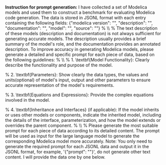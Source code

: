 **Instruction for prompt generation:**
I have collected a set of Modelica models and used them to construct a benchmark for evaluating Modelica code generation. The data is stored in JSONL format with each entry containing the following fields: \{"modelica version": "", "description": "", "documentation": "", "model": "", "source": ""\}
% \\\\
% The text description of these models (description and documentation) is not always sufficient for generating accurate models. The description usually provides a brief summary of the model's role, and the documentation provides an annotated description. To improve accuracy in generating Modelica models, please generate a detailed and specific prompt for each piece of data, based on the following guidelines: 
% \\\\
% 1. \textbf{Model Functionality}: Clearly describe the functionality and purpose of the model.

% 2. \textbf{Parameters}: Show clearly the data types, the values and units(optional) of model's input, output and other parameters to ensure accurate representation of the model's requirements.

% 3. \textbf{Equations and Expressions}: Provide the complex equations involved in the model.

% 4. \textbf{Inheritance and Interfaces} (if applicable): If the model inherits or uses other models or components, indicate the inherited model, including the details of the interface, parameterization, and how the model extends or overrides the parent component.
% \\\\
% Please generate the most suitable prompt for each piece of data according to its detailed content. The prompt will be used as input for the large language model to generate the corresponding Modelica model more accurately. Note: You only need to generate the required prompt for each JSONL data and output it in the JSONL format, for example, '\{"prompt": ""\}', do not generate other text content. I will provide the data one by one below.
